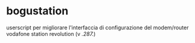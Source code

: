 # bogustation
userscript per migliorare l'interfaccia di configurazione del modem/router vodafone station revolution (v *.287.*)

